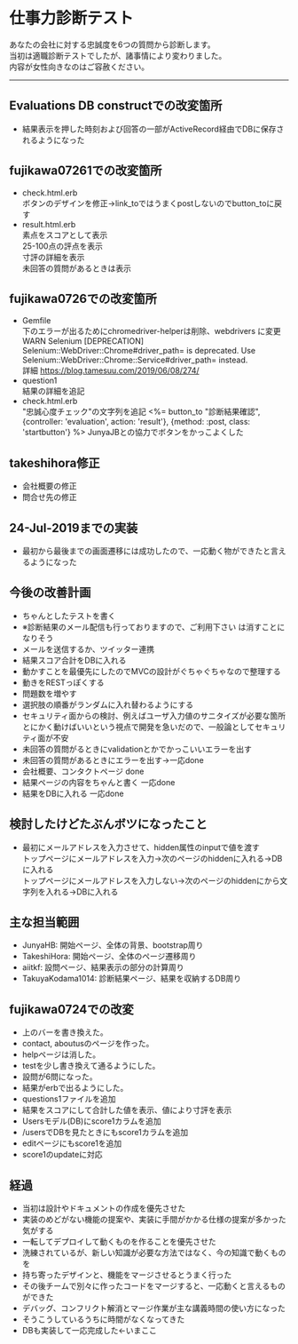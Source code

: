 # 仕事力診断テスト

あなたの会社に対する忠誠度を6つの質問から診断します。  
当初は適職診断テストでしたが、諸事情により変わりました。  
内容が女性向きなのはご容赦ください。  

---
## Evaluations DB constructでの改変箇所  
* 結果表示を押した時刻および回答の一部がActiveRecord経由でDBに保存されるようになった

## fujikawa07261での改変箇所
* check.html.erb  
ボタンのデザインを修正→link_toではうまくpostしないのでbutton_toに戻す  
* result.html.erb  
素点をスコアとして表示  
25-100点の評点を表示  
寸評の詳細を表示  
未回答の質問があるときは表示  

## fujikawa0726での改変箇所
* Gemfile  
下のエラーが出るためにchromedriver-helperは削除、webdrivers に変更  
WARN Selenium [DEPRECATION] Selenium::WebDriver::Chrome#driver_path= is deprecated. Use Selenium::WebDriver::Chrome::Service#driver_path= instead.  
詳細 https://blog.tamesuu.com/2019/06/08/274/  
* question1  
結果の詳細を追記
* check.html.erb  
"忠誠心度チェック"の文字列を追記
<%= button_to "診断結果確認", {controller: 'evaluation', action: 'result'}, {method: :post, class: 'startbutton'} %>
JunyaJBとの協力でボタンをかっこよくした

## takeshihora修正
* 会社概要の修正  
* 問合せ先の修正  

## 24-Jul-2019までの実装
* 最初から最後までの画面遷移には成功したので、一応動く物ができたと言えるようになった

## 今後の改善計画
* ちゃんとしたテストを書く
* ※診断結果のメール配信も行っておりますので、ご利用下さい は消すことになりそう  
* メールを送信するか、ツイッター連携
* 結果スコア合計をDBに入れる
* 動かすことを最優先にしたのでMVCの設計がぐちゃぐちゃなので整理する
* 動きをRESTっぽくする
* 問題数を増やす
* 選択肢の順番がランダムに入れ替わるようにする
* セキュリティ面からの検討、例えばユーザ入力値のサニタイズが必要な箇所  
とにかく動けばいいという視点で開発を急いだので、一般論としてセキュリティ面が不安
* 未回答の質問がるときにvalidationとかでかっこいいエラーを出す
* 未回答の質問があるときにエラーを出す→一応done
* 会社概要、コンタクトページ done
* 結果ページの内容をちゃんと書く 一応done
* 結果をDBに入れる 一応done

## 検討したけどたぶんボツになったこと
* 最初にメールアドレスを入力させて、hidden属性のinputで値を渡す  
トップページにメールアドレスを入力→次のページのhiddenに入れる→DBに入れる  
トップページにメールアドレスを入力しない→次のページのhiddenにから文字列を入れる→DBに入れる  

## 主な担当範囲
* JunyaHB: 開始ページ、全体の背景、bootstrap周り
* TakeshiHora: 開始ページ、全体のページ遷移周り
* aiitkf: 設問ページ、結果表示の部分の計算周り
* TakuyaKodama1014: 診断結果ページ、結果を収納するDB周り

## fujikawa0724での改変
* 上のバーを書き換えた。
* contact, aboutusのページを作った。
* helpページは消した。
* testを少し書き換えて通るようにした。
* 設問が6問になった。
* 結果がerbで出るようにした。
* questions1ファイルを追加
* 結果をスコアにして合計した値を表示、値により寸評を表示
* Usersモデル(DB)にscore1カラムを追加
* /usersでDBを見たときにもscore1カラムを追加
* editページにもscore1を追加
* score1のupdateに対応

## 経過
* 当初は設計やドキュメントの作成を優先させた
* 実装のめどがない機能の提案や、実装に手間がかかる仕様の提案が多かった気がする
* 一転してデプロイして動くものを作ることを優先させた
* 洗練されているが、新しい知識が必要な方法ではなく、今の知識で動くものを
* 持ち寄ったデザインと、機能をマージさせるとうまく行った
* その後チームで別々に作ったコードをマージすると、一応動くと言えるものができた
* デバッグ、コンフリクト解消とマージ作業が主な講義時間の使い方になった
* そうこうしているうちに時間がなくなってきた
* DBも実装して一応完成した←いまここ

